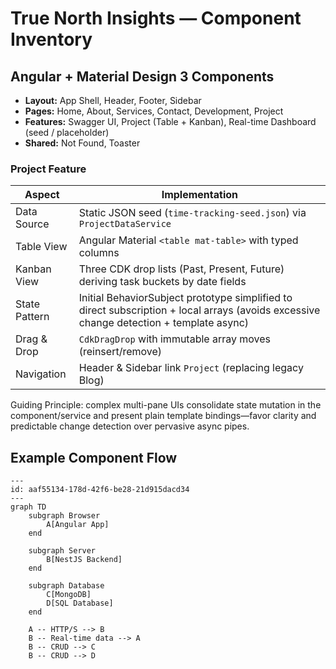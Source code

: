 # True North Insights — Component Inventory

## Angular + Material Design 3 Components

- **Layout:** App Shell, Header, Footer, Sidebar
- **Pages:** Home, About, Services, Contact, Development, Project
- **Features:** Swagger UI, Project (Table + Kanban), Real-time Dashboard (seed / placeholder)
- **Shared:** Not Found, Toaster

### Project Feature

| Aspect | Implementation |
|--------|----------------|
| Data Source | Static JSON seed (`time-tracking-seed.json`) via `ProjectDataService` |
| Table View | Angular Material `<table mat-table>` with typed columns |
| Kanban View | Three CDK drop lists (Past, Present, Future) deriving task buckets by date fields |
| State Pattern | Initial BehaviorSubject prototype simplified to direct subscription + local arrays (avoids excessive change detection + template async) |
| Drag & Drop | `CdkDragDrop` with immutable array moves (reinsert/remove) |
| Navigation | Header & Sidebar link `Project` (replacing legacy Blog) |

Guiding Principle: complex multi-pane UIs consolidate state mutation in the component/service and present plain template bindings—favor clarity and predictable change detection over pervasive async pipes.

## Example Component Flow

```mermaid
---
id: aaf55134-178d-42f6-be28-21d915dacd34
---
graph TD
    subgraph Browser
        A[Angular App]
    end

    subgraph Server
        B[NestJS Backend]
    end

    subgraph Database
        C[MongoDB]
        D[SQL Database]
    end

    A -- HTTP/S --> B
    B -- Real-time data --> A
    B -- CRUD --> C
    B -- CRUD --> D
```

